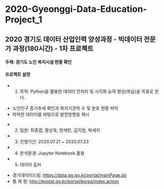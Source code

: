 # 2020-Gyeonggi-Data-Education-Project_1
## 2020 경기도 데이터 산업인력 양성과정 - 빅데이터 전문가 과정(180시간) - 1차 프로젝트

#### 주제: 경기도 노인 복지시설 현황 확인

#### 프로젝트 설명 
* 1. 목적: Python을 활용한 데이터 전처리 및 시각화 능력 향상(복습)을 목표로 한다.
- 노인인구 증가추세 확인과 복지기관의 수 및 분포 현황 파악
- 파악한 데이터를 바탕으로 발전방향을 제시

* 2. 팀원: 최종엽, 황상욱, 현세민, 김지원, 박세지

* 3. 진행기간: 2020.07.21 ~ 2020.07.23

* 4. 분석환경: Jupyter Notebook 활용

* 5. 데이터 출처
- 경기데이터드림: https://data.gg.go.kr/portal/mainPage.do
- 통    계    청: http://kostat.go.kr/portal/korea/index.action

